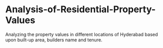 # Analysis-of-Residential-Property-Values
Analyzing the property values in different locations of Hyderabad based upon built-up area, builders name and tenure.
